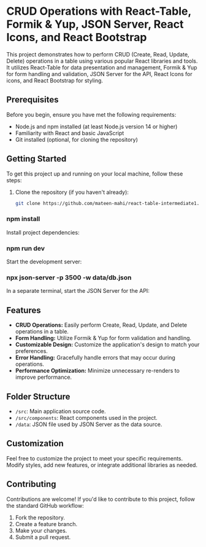 # CRUD Operations with React-Table, Formik & Yup, JSON Server, React Icons, and React Bootstrap

This project demonstrates how to perform CRUD (Create, Read, Update, Delete) operations in a table using various popular React libraries and tools. It utilizes React-Table for data presentation and management, Formik & Yup for form handling and validation, JSON Server for the API, React Icons for icons, and React Bootstrap for styling.

## Prerequisites

Before you begin, ensure you have met the following requirements:

- Node.js and npm installed (at least Node.js version 14 or higher)
- Familiarity with React and basic JavaScript
- Git installed (optional, for cloning the repository)

## Getting Started

To get this project up and running on your local machine, follow these steps:

1. Clone the repository (if you haven't already):

   ```bash
   git clone https://github.com/mateen-mahi/react-table-intermediate1.git


### npm install
   Install project dependencies:

### npm run dev
   Start the development server:

### npx json-server -p 3500 -w data/db.json

  In a separate terminal, start the JSON Server for the API:


## Features

- **CRUD Operations:** Easily perform Create, Read, Update, and Delete operations in a table.
- **Form Handling:** Utilize Formik & Yup for form validation and handling.
- **Customizable Design:** Customize the application's design to match your preferences.
- **Error Handling:** Gracefully handle errors that may occur during operations.
- **Performance Optimization:** Minimize unnecessary re-renders to improve performance.

## Folder Structure

- `/src`: Main application source code.
- `/src/components`: React components used in the project.
- `/data`: JSON file used by JSON Server as the data source.

## Customization

Feel free to customize the project to meet your specific requirements. Modify styles, add new features, or integrate additional libraries as needed.

## Contributing

Contributions are welcome! If you'd like to contribute to this project, follow the standard GitHub workflow:

1. Fork the repository.
2. Create a feature branch.
3. Make your changes.
4. Submit a pull request.
